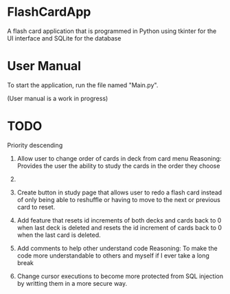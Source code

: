 # FlashCardApp
A flash card application that is programmed in Python using tkinter for the UI interface and SQLite for the database

# User Manual
To start the application, run the file named "Main.py".

(User manual is a work in progress)

# TODO

Priority descending

1. Allow user to change order of cards in deck from card menu
    Reasoning: Provides the user the ability to study the cards in the order they choose 

2. 

3. Create button in study page that allows user to redo a flash card instead of only being able to reshuffle or having to move to the next or previous card to reset.

4. Add feature that resets id increments of both decks and cards back to 0 when last deck is deleted and resets the id increment of cards back to 0 when the last card is deleted.

5. Add comments to help other understand code
    Reasoning: To make the code more understandable to others and myself if I ever take a long break

6. Change cursor executions to become more protected from SQL injection by writting them in a more secure way.